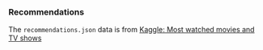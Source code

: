 ### Recommendations

The `recommendations.json` data is from [Kaggle: Most watched movies and TV shows](https://www.kaggle.com/datasets/shiivvvaam/most-watched-movies-and-tv-shows)
